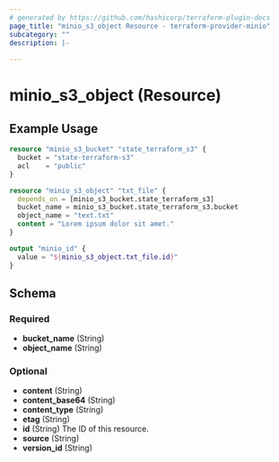 ```yaml
---
# generated by https://github.com/hashicorp/terraform-plugin-docs
page_title: "minio_s3_object Resource - terraform-provider-minio"
subcategory: ""
description: |-
  
---
```


# minio_s3_object (Resource)



## Example Usage

```terraform
resource "minio_s3_bucket" "state_terraform_s3" {
  bucket = "state-terraform-s3"
  acl    = "public"
}

resource "minio_s3_object" "txt_file" {
  depends_on = [minio_s3_bucket.state_terraform_s3]
  bucket_name = minio_s3_bucket.state_terraform_s3.bucket
  object_name = "text.txt"
  content = "Lorem ipsum dolor sit amet."
}

output "minio_id" {
  value = "${minio_s3_object.txt_file.id}"
}
```

<!-- schema generated by tfplugindocs -->
## Schema

### Required

- **bucket_name** (String)
- **object_name** (String)

### Optional

- **content** (String)
- **content_base64** (String)
- **content_type** (String)
- **etag** (String)
- **id** (String) The ID of this resource.
- **source** (String)
- **version_id** (String)


